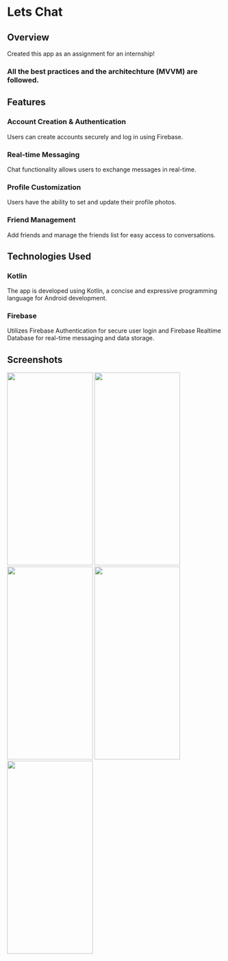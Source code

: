 # Lets Chat

## Overview
Created this app as an assignment for an internship!
### All the best practices and the architechture (MVVM) are followed.

## Features


### Account Creation & Authentication
Users can create accounts securely and log in using Firebase.
### Real-time Messaging
Chat functionality allows users to exchange messages in real-time.
### Profile Customization
Users have the ability to set and update their profile photos.
### Friend Management
Add friends and manage the friends list for easy access to conversations.

## Technologies Used

### Kotlin
The app is developed using Kotlin, a concise and expressive programming language for Android development.
### Firebase
Utilizes Firebase Authentication for secure user login and Firebase Realtime Database for real-time messaging and data storage.

## Screenshots

<img src="https://github.com/Ashrayyy/Lets-Chat/assets/101005702/0aed37d8-86ba-4ff4-8aab-1b8811ef5d18" width="200" height="450">
<img src="https://github.com/Ashrayyy/Lets-Chat/assets/101005702/9eeddc7c-b51c-4341-afc0-9faa36aa5241" width="200" height="450">
<img src="https://github.com/Ashrayyy/Lets-Chat/assets/101005702/87c709bf-9c97-4224-ab5f-310286c08c10" width="200" height="450">
<img src="https://github.com/Ashrayyy/Lets-Chat/assets/101005702/08a639da-ab37-4bea-bcea-ace27c95ec08" width="200" height="450">
<img src="https://github.com/Ashrayyy/Lets-Chat/assets/101005702/fccb8544-aff1-4dbc-9c5b-c1c5562b9d07" width="200" height="450">

